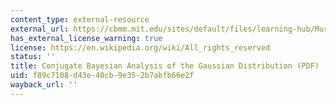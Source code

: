```yaml
---
content_type: external-resource
external_url: https://cbmm.mit.edu/sites/default/files/learning-hub/Murphy07_gaussian.pdf
has_external_license_warning: true
license: https://en.wikipedia.org/wiki/All_rights_reserved
status: ''
title: Conjugate Bayesian Analysis of the Gaussian Distribution (PDF)
uid: f89c7108-d43e-40cb-9e35-2b7abfb66e2f
wayback_url: ''
---
```

